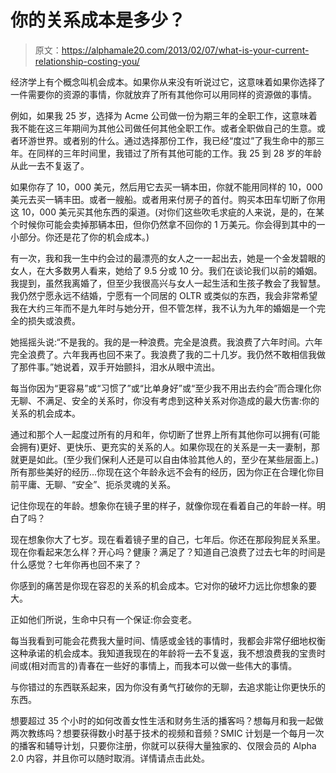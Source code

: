 # 你的关系成本是多少？

> 原文：<https://alphamale20.com/2013/02/07/what-is-your-current-relationship-costing-you/>

经济学上有个概念叫机会成本。如果你从来没有听说过它，这意味着如果你选择了一件需要你的资源的事情，你就放弃了所有其他你可以用同样的资源做的事情。

例如，如果我 25 岁，选择为 Acme 公司做一份为期三年的全职工作，这意味着我不能在这三年期间为其他公司做任何其他全职工作。或者全职做自己的生意。或者环游世界。或者别的什么。通过选择那份工作，我已经“度过”了我生命中的那三年。在同样的三年时间里，我错过了所有其他可能的工作。我 25 到 28 岁的年龄从此一去不复返了。

如果你存了 10，000 美元，然后用它去买一辆本田，你就不能用同样的 10，000 美元去买一辆丰田。或者一艘船。或者用来付房子的首付。购买本田车切断了你用这 10，000 美元买其他东西的渠道。(对你们这些吹毛求疵的人来说，是的，在某个时候你可能会卖掉那辆本田，但你仍然拿不回你的 1 万美元。你会得到其中的一小部分。你还是花了你的机会成本。)

有一次，我和我一生中约会过的最漂亮的女人之一一起出去，她是一个金发碧眼的女人，在大多数男人看来，她给了 9.5 分或 10 分。我们在谈论我们以前的婚姻。我提到，虽然我离婚了，但至少我很高兴与女人一起生活和生孩子教会了我智慧。我仍然宁愿永远不结婚，宁愿有一个同居的 OLTR 或类似的东西，我会非常希望我在大约三年而不是九年时与她分开，但不管怎样，我不认为九年的婚姻是一个完全的损失或浪费。

她摇摇头说:“不是我的。我的是一种浪费。完全是浪费。我浪费了六年时间。六年完全浪费了。六年我再也回不来了。我浪费了我的二十几岁。我仍然不敢相信我做了那件事。”她说着，双手开始颤抖，泪水从眼中流出。

每当你因为“更容易”或“习惯了”或“比单身好”或“至少我不用出去约会”而合理化你无聊、不满足、安全的关系时，你没有考虑到这种关系对你造成的最大伤害:你的关系的机会成本。

通过和那个人一起度过所有的月和年，你切断了世界上所有其他你可以拥有(可能会拥有)更好、更快乐、更充实的关系的人。如果你现在的关系是一夫一妻制，那就更是如此。(至少我们保利人还是可以自由体验其他人的，至少在某些层面上。)所有那些美好的经历...你现在这个年龄永远不会有的经历，因为你正在合理化你目前平庸、无聊、“安全”、扼杀灵魂的关系。

记住你现在的年龄。想象你在镜子里的样子，就像你现在看着自己的年龄一样。明白了吗？

现在想象你大了七岁。现在看着镜子里的自己，七年后。你还在那段狗屁关系里。现在你看起来怎么样？开心吗？健康？满足了？知道自己浪费了过去七年的时间是什么感觉？七年你再也回不来了？

你感到的痛苦是你现在容忍的关系的机会成本。它对你的破坏力远比你想象的要大。

正如他们所说，生命中只有一个保证:你会变老。

每当我看到可能会花费我大量时间、情感或金钱的事情时，我都会非常仔细地权衡这种承诺的机会成本。我知道我现在的年龄将一去不复返，我不想浪费我的宝贵时间或(相对而言的)青春在一些好的事情上，而我本可以做一些伟大的事情。

与你错过的东西联系起来，因为你没有勇气打破你的无聊，去追求能让你更快乐的东西。

想要超过 35 个小时的如何改善女性生活和财务生活的播客吗？想每月和我一起做两次教练吗？想要获得数小时基于技术的视频和音频？SMIC 计划是一个每月一次的播客和辅导计划，只要你注册，你就可以获得大量独家的、仅限会员的 Alpha 2.0 内容，并且你可以随时取消。详情请点击此处。